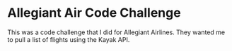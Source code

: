 Allegiant Air Code Challenge
======

This was a code challenge that I did for Allegiant Airlines. They wanted me to pull a list of flights using the Kayak API.

